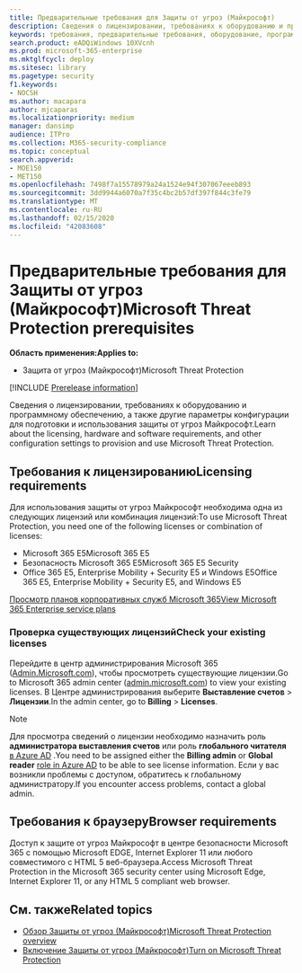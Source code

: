 ```yaml
---
title: Предварительные требования для Защиты от угроз (Майкрософт)
description: Сведения о лицензировании, требованиях к оборудованию и программному обеспечению, а также других параметрах конфигурации Защиты от угроз (Майкрософт)
keywords: требования, предварительные требования, оборудование, программное обеспечение, браузер, MTP, M365, лицензия
search.product: eADQiWindows 10XVcnh
ms.prod: microsoft-365-enterprise
ms.mktglfcycl: deploy
ms.sitesec: library
ms.pagetype: security
f1.keywords:
- NOCSH
ms.author: macapara
author: mjcaparas
ms.localizationpriority: medium
manager: dansimp
audience: ITPro
ms.collection: M365-security-compliance
ms.topic: conceptual
search.appverid:
- MOE150
- MET150
ms.openlocfilehash: 7498f7a15578979a24a1524e94f307067eeeb893
ms.sourcegitcommit: 3dd9944a6070a7f35c4bc2b57df397f844c3fe79
ms.translationtype: MT
ms.contentlocale: ru-RU
ms.lasthandoff: 02/15/2020
ms.locfileid: "42083608"
---
```

# <a name="microsoft-threat-protection-prerequisites"></a><span data-ttu-id="b83d3-104">Предварительные требования для Защиты от угроз (Майкрософт)</span><span class="sxs-lookup"><span data-stu-id="b83d3-104">Microsoft Threat Protection prerequisites</span></span>

<span data-ttu-id="b83d3-105">**Область применения:**</span><span class="sxs-lookup"><span data-stu-id="b83d3-105">**Applies to:**</span></span>
- <span data-ttu-id="b83d3-106">Защита от угроз (Майкрософт)</span><span class="sxs-lookup"><span data-stu-id="b83d3-106">Microsoft Threat Protection</span></span>

[!INCLUDE [Prerelease information](../includes/prerelease.md)]

<span data-ttu-id="b83d3-107">Сведения о лицензировании, требованиях к оборудованию и программному обеспечению, а также другие параметры конфигурации для подготовки и использования защиты от угроз Майкрософт.</span><span class="sxs-lookup"><span data-stu-id="b83d3-107">Learn about the licensing, hardware and software requirements, and other configuration settings to provision and use Microsoft Threat Protection.</span></span>

## <a name="licensing-requirements"></a><span data-ttu-id="b83d3-108">Требования к лицензированию</span><span class="sxs-lookup"><span data-stu-id="b83d3-108">Licensing requirements</span></span>
<span data-ttu-id="b83d3-109">Для использования защиты от угроз Майкрософт необходима одна из следующих лицензий или комбинация лицензий:</span><span class="sxs-lookup"><span data-stu-id="b83d3-109">To use Microsoft Threat Protection, you need one of the following licenses or combination of licenses:</span></span>

- <span data-ttu-id="b83d3-110">Microsoft 365 E5</span><span class="sxs-lookup"><span data-stu-id="b83d3-110">Microsoft 365 E5</span></span>
- <span data-ttu-id="b83d3-111">Безопасность Microsoft 365 E5</span><span class="sxs-lookup"><span data-stu-id="b83d3-111">Microsoft 365 E5 Security</span></span>
- <span data-ttu-id="b83d3-112">Office 365 E5, Enterprise Mobility + Security E5 и Windows E5</span><span class="sxs-lookup"><span data-stu-id="b83d3-112">Office 365 E5, Enterprise Mobility + Security E5, and Windows E5</span></span>

[<span data-ttu-id="b83d3-113">Просмотр планов корпоративных служб Microsoft 365</span><span class="sxs-lookup"><span data-stu-id="b83d3-113">View Microsoft 365 Enterprise service plans</span></span>](https://www.microsoft.com/en-us/licensing/product-licensing/microsoft-365-enterprise)

### <a name="check-your-existing--licenses"></a><span data-ttu-id="b83d3-114">Проверка существующих лицензий</span><span class="sxs-lookup"><span data-stu-id="b83d3-114">Check your existing  licenses</span></span>
<span data-ttu-id="b83d3-115">Перейдите в центр администрирования Microsoft 365 ([Admin.Microsoft.com](https://admin.microsoft.com/)), чтобы просмотреть существующие лицензии.</span><span class="sxs-lookup"><span data-stu-id="b83d3-115">Go to Microsoft 365 admin center ([admin.microsoft.com](https://admin.microsoft.com/)) to view your existing licenses.</span></span> <span data-ttu-id="b83d3-116">В Центре администрирования выберите **Выставление счетов** > **Лицензии**.</span><span class="sxs-lookup"><span data-stu-id="b83d3-116">In the admin center, go to **Billing** > **Licenses**.</span></span>

>[!NOTE]
> <span data-ttu-id="b83d3-117">Для просмотра сведений о лицензии необходимо назначить роль **администратора выставления счетов** или роль **глобального читателя** [в Azure AD](https://docs.microsoft.com/azure/active-directory/users-groups-roles/directory-assign-admin-roles#available-roles) .</span><span class="sxs-lookup"><span data-stu-id="b83d3-117">You need to be assigned either the **Billing admin** or **Global reader** [role in Azure AD](https://docs.microsoft.com/azure/active-directory/users-groups-roles/directory-assign-admin-roles#available-roles) to be able to see license information.</span></span> <span data-ttu-id="b83d3-118">Если у вас возникли проблемы с доступом, обратитесь к глобальному администратору.</span><span class="sxs-lookup"><span data-stu-id="b83d3-118">If you encounter access problems, contact a global admin.</span></span>

## <a name="browser-requirements"></a><span data-ttu-id="b83d3-119">Требования к браузеру</span><span class="sxs-lookup"><span data-stu-id="b83d3-119">Browser requirements</span></span>
<span data-ttu-id="b83d3-120">Доступ к защите от угроз Майкрософт в центре безопасности Microsoft 365 с помощью Microsoft EDGE, Internet Explorer 11 или любого совместимого с HTML 5 веб-браузера.</span><span class="sxs-lookup"><span data-stu-id="b83d3-120">Access Microsoft Threat Protection in the Microsoft 365 security center using Microsoft Edge, Internet Explorer 11, or any HTML 5 compliant web browser.</span></span>

## <a name="related-topics"></a><span data-ttu-id="b83d3-121">См. также</span><span class="sxs-lookup"><span data-stu-id="b83d3-121">Related topics</span></span>
- [<span data-ttu-id="b83d3-122">Обзор Защиты от угроз (Майкрософт)</span><span class="sxs-lookup"><span data-stu-id="b83d3-122">Microsoft Threat Protection overview</span></span>](microsoft-threat-protection.md)
- [<span data-ttu-id="b83d3-123">Включение Защиты от угроз (Майкрософт)</span><span class="sxs-lookup"><span data-stu-id="b83d3-123">Turn on Microsoft Threat Protection</span></span>](mtp-enable.md)

